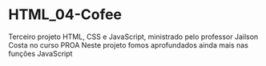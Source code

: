 # HTML_04-Cofee
Terceiro projeto HTML, CSS e JavaScript, ministrado pelo professor Jailson Costa no curso PROA
Neste projeto fomos aprofundados ainda mais nas funções JavaScript 
